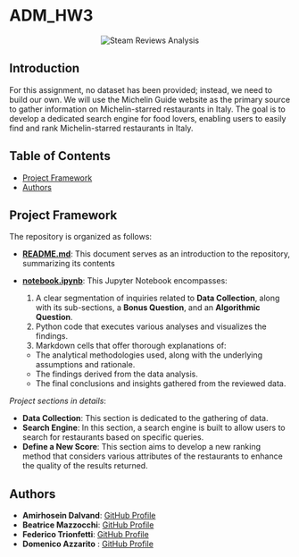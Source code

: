 # ADM_HW3 

<div align="center">
    <img src="https://www.cagliarimag.com/wp-content/uploads/2020/06/Notti-Stellate-2-1170x781.jpg" alt="Steam Reviews Analysis" height="auto" />
</div>

## Introduction
For this assignment, no dataset has been provided; instead, we need to build our own. We will use the Michelin Guide website as the primary source to gather information on Michelin-starred restaurants in Italy. The goal is to develop a dedicated search engine for food lovers, enabling users to easily find and rank Michelin-starred restaurants in Italy.

## Table of Contents
- [Project Framework ](#project-framework)
- [Authors](#authors)

## Project Framework
The repository is organized as follows:
- **[README.md](README.md)**: This document serves as an introduction to the repository, summarizing its contents

- **[notebook.ipynb](notebook.ipynb)**: This Jupyter Notebook encompasses:
    1. A clear segmentation of inquiries related to **Data Collection**, along with its sub-sections, a **Bonus Question**, and an **Algorithmic Question**.
    2. Python code that executes various analyses and visualizes the findings.
    3. Markdown cells that offer thorough explanations of:
    - The analytical methodologies used, along with the underlying assumptions and rationale.
    - The findings derived from the data analysis.
    - The final conclusions and insights gathered from the reviewed data.

*Project sections in details*:
- **Data Collection**: This section is dedicated to the gathering of data.
- **Search Engine**: In this section, a search engine is built to allow users to search for restaurants based on specific queries.
- **Define a New Score**: This section aims to develop a new ranking method that considers various attributes of the restaurants to enhance the quality of the results returned.


## Authors
- **Amirhosein Dalvand**: [GitHub Profile](https://github.com/amrhsnd) 
- **Beatrice Mazzocchi**: [GitHub Profile](https://github.com/beatricemazz)
- **Federico Trionfetti**: [GitHub Profile](https://github.com/FedericoTrionfetti)
- **Domenico Azzarito** : [GitHub Profile](https://github.com/azzadom)
